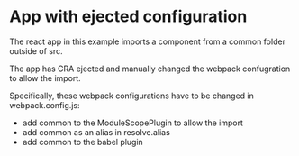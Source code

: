 # App with ejected configuration

The react app in this example imports a component from a common folder outside of src.

The app has CRA ejected and manually changed the webpack confugration to allow the import.

Specifically, these webpack configurations have to be changed in webpack.config.js:

- add common to the ModuleScopePlugin to allow the import
- add common as an alias in resolve.alias
- add common to the babel plugin  
